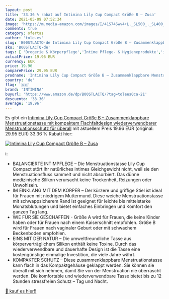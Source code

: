```yaml
---
layout: post
title: '33.36 % rabat auf Intimina Lily Cup Compact Größe B – Zusa'
date: 2021-05-09 07:52:34
image: 'https://m.media-amazon.com/images/I/41S74Swv4+L._SL500_._SL400_.jpg'
comments: true
category: ofertas
author: 'tole.es'
slug: 'B00STLACTQ-de Intimina Lily Cup Compact Größe B – Zusammenklappbare...'
sku: 'B00STLACTQ-de'
tags: [ 'Drogerie & Körperpflege','Intime Pflege- & Hygieneprodukte','intimina', ]
actualPrice: 19.96 EUR
currency: EUR
price: 19.96
comparePrice: 29.95 EUR
prodname: 'Intimina Lily Cup Compact Größe B – Zusammenklappbare Menstruationstasse mit kompaktem Flachfaltdesign  wiederverwendbarer Menstruationsschutz für überall'
country: 'de'
flag: '🇩🇪'
brand: 'INTIMINA'
buyurl: 'https://www.amazon.de/dp/B00STLACTQ/?tag=tolees0ca-21'
descuento: '33.36'
average: '19.96'
---
```


Es gibt ein [Intimina Lily Cup Compact Größe B – Zusammenklappbare Menstruationstasse mit kompaktem Flachfaltdesign  wiederverwendbarer Menstruationsschutz für überall](https://www.amazon.de/dp/B00STLACTQ/?tag=tolees0ca-21) mit aktuellem Preis 19.96 EUR (original: 29.95 EUR) 33.36 % Rabatt hier:

[![Intimina Lily Cup Compact Größe B – Zusa](https://m.media-amazon.com/images/I/41S74Swv4+L._SL500_._SL400_.jpg)](https://www.amazon.de/dp/B00STLACTQ/?tag=tolees0ca-21)

ℹ️:

- BALANCIERTE INTIMPFLEGE – Die Menstruationstasse Lily Cup Compact stört Ihr natürliches intimes Gleichgewicht nicht, weil sie den Menstruationsfluss sammelt und nicht absorbiert. Das dünne medizinische Silikon verursacht keine Trockenheit, Reizungen oder Unwohlsein.
- IM EINKLANG MIT DEM KÖRPER – Der kürzere und griffige Stiel ist ideal für Frauen mit niedrigem Muttermund. Diese weiche Menstruationstasse mit schwappsicherem Rand ist geeignet für leichte bis mittelstarke Monatsblutungen und bietet einfaches Einbringen und Komfort den ganzen Tag lang.
- WIE FÜR SIE GESCHAFFEN - Größe A wird für Frauen, die keine Kinder haben oder für Frauen nach einem Kaiserschnitt empfohlen. Größe B wird für Frauen nach vaginaler Geburt oder mit schwachem Beckenboden empfohlen.
- EINS MIT DER NATUR – Die umweltfreundliche Tasse aus körperverträglichem Silikon enthält keine Toxine. Durch das wiederverwendbare und dauerhafte Design ist die Tasse eine kostengünstige einmalige Investition, die viele Jahre währt.
- KOMPAKTER SCHUTZ – Diese zusammenklappbare Menstruationstasse kann flach in das Kompaktgehäuse geklappt werden. Sie können sie überall mit sich nehmen, damit Sie von der Menstruation nie überrascht werden. Die komfortable und wiederverwendbare Tasse bietet bis zu 12 Stunden stressfreien Schutz – Tag und Nacht.

[🛒 kauf es hier!!](https://www.amazon.de/dp/B00STLACTQ/?tag=tolees0ca-21)

